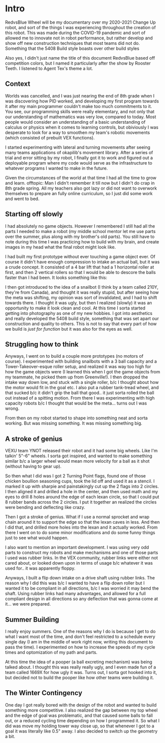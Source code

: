 # Intro 

RedvsBlue Wheel will be my documentary over my 2020-2021 Change Up robot, and sort of the things I was experiencing throughout the creation of this robot. This was made during the COVID-19 pandemic and sort of allowed me to innovate not in robot performance, but rather develop and show off new construction techniques that most teams did not do. Something that the 5408 Build style boasts over other build styles

Also yes, I didn't just name the title of this document RedvsBlue based off competition colors, but I named it particularly after the show by Rooster Teeth. I listened to Agent Tex's theme a lot. 

## Context

Worlds was cancelled, and I was just nearing the end of 8th grade when I was discovering how PID worked, and developing my first program towards it after my main programmer couldn't make too much commitments to it. You see, our programming skills were really elementary, and not only that our understanding of mathematics was very low, compared to today. Most people would consider an understanding of a basic understanding of calculus or physics when it comes to learning controls, but obiviously I was desperate to look for a way to smoothen my team's robotic movements (which consisted of prebuilt VEX functions).

I started experimenting with lateral and turning movements after seeing many teams applications of okapilib's movement library. After a series of trial and error sitting by my robot, I finally got it to work and figured out a deployable program where my code would serve as the infrastructure to whatever programs I wanted to make in the future. 

Given the circumstances of the world at that time I had all the time to grow and learn. 
offtopic: Man I didn't remember it till now but I didn't do crap in 8th grade spring. All my teachers also got lazy or did not want to overwork themselves to prepare an fully online curriculum, so I just did some work and went to bed.

## Starting off slowly 

I had absolutely no game objects. However I remembered I still had all the parts I needed to make a robot (my middle school mentor let me use parts over the summer, plus along with my brother's old parts). You still have to note during this time I was practicing how to build with my brain, and create images in my head what the final robot might look like. 

I had built my first prototype without ever touching a game object ever. Of course it didn't have enough compression to intake an actual ball, but it was a crude concept. It consisted of a 4 bar lift that had a 1 horizontal roller at first, and then 2 vertical rollers so that I would be able to descore the balls faster than I had been. It looks something like this: 

I then got introduced to the idea of a snailbot (I think by a team called 210Y, they're from Canada), and thought it was really stupid, but after seeing how the meta was shifting, my opinion was sort of invalidated, and I had to shift towards there. I thought it was ugly, but then I realized (slowly) it was an opportunity to make it look clean and cool. At this time I sorta started getting into photography as one of my new hobbies. I got into aesthetics and really developed the 5408 build style, something that was set apart our construction and quality to others. This is not to say that every part of how we build is *just for function* but it was also for the eyes as well. 

## Struggling how to think

Anyways, I went on to build a couple more prototypes (no motors of course). I experimented with building snailbots with a 3 ball capacity and a Tower-Takeover-esque roller setup, and realized it was way too high for how the game objects were (I learned this when I got the game objects from my teammate, he picked them up from Greenville!). I then dropped the intake way down low, and stuck with a single roller, b/c I thought about how the motor would fit in the goal etc. I also put a rubber tank-tread wheel, and that sucked b/c it didn't grip the ball that good.. it just sorta rolled the ball out instead of a spitting motion. From there I was experimenting with high capacity robots b/c I thought that would be the meta... turns out I was wrong. 

From then on my robot started to shape into something neat and sorta working. But  was missing something. It was missing something big. 

## A stroke of genius 

VEXU team YNOT released their robot and it had some big wheels. Like I'm talkin' 5"-6" wheels. I sorta got inspired, and wanted to make something similar b/c a larger wheel would mean more velocity for a ball as it shot (without having to gear up). 

So then what I did was I got 2 Turning Point flags, found one of those chicken boullion seasoning cups, took the lid off and used it as a stencil. I marked it up with sharpie and painstakingly cut up the 2 flags into 2 circles. I then aligned it and drilled a hole in the center, and then used math and my eyes to drill 8 holes around the edge of each lexan circle, so that I could put 8 rubber bands across the 2 circles. I put it together an realized the circles were bending and deflecting like crazy. 

Then I got a stroke of genius. What if I use a normal sprocket and wrap chain around it to support the edge so that the lexan caves in less. And then I did that, and drilled more holes into the lexan and it actually worked. From there I went on to do some minor modifications and do some funny things just to see what would happen. 

I also want to mention an important development. I was using very odd parts to construct my robots and make mechanisms and one of those parts I used was rubber links. In the VEX community, rubber links were either not cared about, or looked down upon in terms of usage b/c whatever it was used for.. it was apparently floppy. 

Anyways, I built a flip down intake on a drive shaft using rubber links. The reason why I did this was b/c I wanted to have a flip down roller but I wanted it to be compliant in all directions, b/c I was worried it may bend the shaft. Using rubber links had many advantages, and allowed for a full compliant design in all directions so any deflection that was gonna come at it... we were prepared. 

## Summer Building 

I really enjoy summers. One of the reasons why I do is because I get to do what I want most of the time, and don't feel restricted to a schedule every single day (I am in the middle of work right now, writing this document to pass the time). I experimented on how to increase the speeds of my cycle times and optomization of my path and parts. 

At this time the idea of a pooper (a ball excreting mechanism) was being talked about. I thought this was really really ugly, and I even made fun of a team called 1669X for how ugly it was. Turns out, I sorta got hooked into it, but decided not to build the pooper like how other teams were building it. 

## The Winter Contingency 

One day I got really bored with the design of the robot and wanted to build something more competitive. I also realized the gap between my top wheel and the edge of goal was problematic, and that caused some balls to fall out, or a reduced cycling time depending on how I programmed it. So what I did was move my holding tower way close up, so that whenever I got to a goal it was literally like 0.5" away. I also decided to switch up the geometry a bit. 
